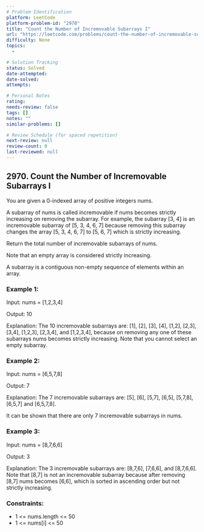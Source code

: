```yaml
---
# Problem Identification
platform: LeetCode
platform-problem-id: "2970"
title: "Count the Number of Incremovable Subarrays I"
url: "https://leetcode.com/problems/count-the-number-of-incremovable-subarrays-i/"
difficulty: None
topics:
  -

# Solution Tracking
status: Solved
date-attempted:
date-solved:
attempts:

# Personal Notes
rating:
needs-review: false
tags: []
notes: ""
similar-problems: []

# Review Schedule (for spaced repetition)
next-review: null
review-count: 0
last-reviewed: null
---
```


## 2970. Count the Number of Incremovable Subarrays I

You are given a 0-indexed array of positive integers nums.

A subarray of nums is called incremovable if nums becomes strictly increasing on removing the subarray. For example, the subarray [3, 4] is an incremovable subarray of [5, 3, 4, 6, 7] because removing this subarray changes the array [5, 3, 4, 6, 7] to [5, 6, 7] which is strictly increasing.

Return the total number of incremovable subarrays of nums.

Note that an empty array is considered strictly increasing.

A subarray is a contiguous non-empty sequence of elements within an array.

### Example 1:

Input: nums = [1,2,3,4]

Output: 10

Explanation: The 10 incremovable subarrays are: [1], [2], [3], [4], [1,2], [2,3], [3,4], [1,2,3], [2,3,4], and [1,2,3,4], because on removing any one of these subarrays nums becomes strictly increasing. Note that you cannot select an empty subarray.

### Example 2:

Input: nums = [6,5,7,8]

Output: 7

Explanation: The 7 incremovable subarrays are: [5], [6], [5,7], [6,5], [5,7,8], [6,5,7] and [6,5,7,8].

It can be shown that there are only 7 incremovable subarrays in nums.

### Example 3:

Input: nums = [8,7,6,6]

Output: 3

Explanation: The 3 incremovable subarrays are: [8,7,6], [7,6,6], and [8,7,6,6]. Note that [8,7] is not an incremovable subarray because after removing [8,7] nums becomes [6,6], which is sorted in ascending order but not strictly increasing.

### Constraints:

- 1 <= nums.length <= 50
- 1 <= nums[i] <= 50
